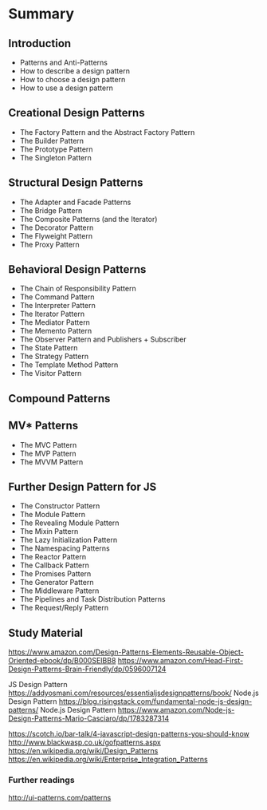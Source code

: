 # Summary

## Introduction
- Patterns and Anti-Patterns
- How to describe a design pattern
- How to choose a design pattern
- How to use a design pattern
## Creational Design Patterns
- The Factory Pattern and the Abstract Factory Pattern
- The Builder Pattern
- The Prototype Pattern
- The Singleton Pattern
## Structural Design Patterns
- The Adapter and Facade Patterns
- The Bridge Pattern
- The Composite Patterns (and the Iterator)
- The Decorator Pattern
- The Flyweight Pattern
- The Proxy Pattern
## Behavioral Design Patterns
- The Chain of Responsibility Pattern
- The Command Pattern
- The Interpreter Pattern
- The Iterator Pattern
- The Mediator Pattern
- The Memento Pattern
- The Observer Pattern and  Publishers + Subscriber
- The State Pattern
- The Strategy Pattern
- The Template Method Pattern
- The Visitor Pattern  
## Compound Patterns
## MV* Patterns
- The MVC Pattern
- The MVP Pattern
- The MVVM Pattern
## Further Design Pattern for JS
- The Constructor Pattern
- The Module Pattern
- The Revealing Module Pattern
- The Mixin Pattern
- The Lazy Initialization Pattern
- The Namespacing Patterns
- The Reactor Pattern
- The Callback Pattern
- The Promises Pattern
- The Generator Pattern
- The Middleware Pattern
- The Pipelines and Task Distribution Patterns
- The Request/Reply Pattern

## Study Material

https://www.amazon.com/Design-Patterns-Elements-Reusable-Object-Oriented-ebook/dp/B000SEIBB8
https://www.amazon.com/Head-First-Design-Patterns-Brain-Friendly/dp/0596007124

JS Design Pattern https://addyosmani.com/resources/essentialjsdesignpatterns/book/
Node.js Design Pattern https://blog.risingstack.com/fundamental-node-js-design-patterns/
Node.js Design Pattern https://www.amazon.com/Node-js-Design-Patterns-Mario-Casciaro/dp/1783287314

https://scotch.io/bar-talk/4-javascript-design-patterns-you-should-know
http://www.blackwasp.co.uk/gofpatterns.aspx
https://en.wikipedia.org/wiki/Design_Patterns
https://en.wikipedia.org/wiki/Enterprise_Integration_Patterns

### Further readings
http://ui-patterns.com/patterns
